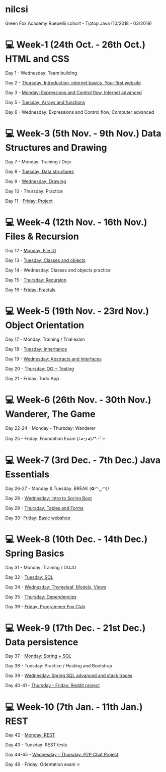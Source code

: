 # nilcsi
Green Fox Academy Ruepellii cohort - Tiptop Java (10/2018 - 03/2019)

<h1>💻 Week-1 (24th Oct. - 26th Oct.) HTML and CSS</h1>
<p>Day 1 - Wednesday: Team building</p>
<p>Day 2 - <a href="https://github.com/green-fox-academy/nilcsi/tree/master/week-01/day-1">Thursday: Introduction, internet basics, Your first website</a></p></p>
<p>Day 3 - <a href="Friday: GIT, CLI, Computer basics</p>

<h1>💻 Week-2 (29th Oct. - 31st Oct.) Programming Basics</h1>
<p>Day 4 - <a href="https://github.com/green-fox-academy/nilcsi/tree/master/week-02/day-1">Monday: Expressions and Control flow, Internet advanced</a></p>
<p>Day 5 - <a href="https://github.com/green-fox-academy/nilcsi/tree/master/week-02/day-2">Tuesday: Arrays and functions</a></p>
<p>Day 6 - Wednesday: Expressions and Control flow, Computer advanced</p>

<h1>💻 Week-3 (5th Nov. - 9th Nov.) Data Structures and Drawing</h1>
<p>Day 7 - Monday: Training / Dojo</p>
<p>Day 8 - <a href="https://github.com/green-fox-academy/nilcsi/tree/master/week-03/day-2">Tuesday: Data structures</a></p></p>
<p>Day 9 - <a href="https://github.com/green-fox-academy/nilcsi/tree/master/week-03/day-3/src">Wednesday: Drawing</a></p>
<p>Day 10 - Thursday: Practice</p>
<p>Day 11 - <a href="https://github.com/green-fox-academy/nilcsi/tree/master/week-03/day-5/src">Friday: Project</a></p>

<h1>💻 Week-4 (12th Nov. - 16th Nov.) Files & Recursion</h1>
<p>Day 12 - <a href="https://github.com/green-fox-academy/nilcsi/tree/master/week-04/day-1">Monday: File IO</a></p>
<p>Day 13 - <a href="https://github.com/green-fox-academy/nilcsi/tree/master/week-04/day-2">Tuesday: Classes and objects</a></p>
<p>Day 14 - Wednesday: Classes and objects practice</p>
<p>Day 15 - <a href="https://github.com/green-fox-academy/nilcsi/tree/master/week-04/day-4/src">Thursday: Recursion</a></p>
<p>Day 16 - <a href="https://github.com/green-fox-academy/nilcsi/tree/master/week-04/day-5/src">Friday: Fractals</a></p>

<h1>💻 Week-5 (19th Nov. - 23rd Nov.) Object Orientation</h1>
<p>Day 17 - Monday: Training / Trial exam</p>
<p>Day 18 - <a href="https://github.com/green-fox-academy/nilcsi/tree/master/week-05/day-2">Tuesday: Inheritance</a></p>
<p>Day 19 - <a href="https://github.com/green-fox-academy/nilcsi/tree/master/week-05/day-3">Wednesday: Abstracts and Interfaces</a></p>
<p>Day 20 - <a href="https://github.com/green-fox-academy/nilcsi/tree/master/week-05/day-4">Thursday: OO + Testing</a></p>
<p>Day 21 - Friday: Todo App</p>

<h1>💻 Week-6 (26th Nov. - 30th Nov.) Wanderer, The Game</h1>
<p>Day 22-24 - Monday - Thursday: Wanderer</p>
<p>Day 25 - Friday: Foundation Exam (ﾉ◕ヮ◕)ﾉ*:･ﾟ✧</p>

<h1>💻 Week-7 (3rd Dec. - 7th Dec.) Java Essentials</h1>
<p>Day 26-27 - Monday & Tuesday: BREAK (✿◠‿◠)/</p>
<p>Day 28 - <a href="https://github.com/green-fox-academy/nilcsi/tree/master/week-07/day-01/springstart">Wednesday: Intro to Spring Boot</a></p>
<p>Day 29 - <a href="https://github.com/green-fox-academy/nilcsi/tree/master/week-07/day-02">Thursday: Tables and Forms</a></p>
<p>Day 30- <a href="https://github.com/green-fox-academy/nilcsi/tree/master/week-07/day-03/webshop-project">Friday: Basic webshop</a></p>

<h1>💻 Week-8 (10th Dec. - 14th Dec.) Spring Basics</h1>
<p>Day 31 - Monday: Training / DOJO</p>
<p>Day 32 - <a href="https://github.com/green-fox-academy/nilcsi/tree/master/week-08/day-02">Tuesday: SQL</a></p>
<p>Day 34 - <a href="https://github.com/green-fox-academy/nilcsi/tree/master/week-08/day-03">Wednesday: Thymeleaf, Models, Views</a></p>
<p>Day 35 - <a href="https://github.com/green-fox-academy/nilcsi/tree/master/week-08/day-04">Thursday: Dependencies</a></p>
<p>Day 36 - <a href="https://github.com/green-fox-academy/nilcsi/tree/master/week-08/day-05/FoxClub">Friday: Programmer Fox Club</a></p>

<h1>💻 Week-9 (17th Dec. - 21st Dec.) Data persistence</h1>
<p>Day 37 - <a href="https://github.com/green-fox-academy/nilcsi/tree/master/week-09/day-01">Monday: Spring + SQL</a></p>
<p>Day 38 - Tuesday: Practice / Hosting and Bootstrap</p>
<p>Day 39 - <a href="https://github.com/green-fox-academy/nilcsi/tree/master/week-09/day-03/finder">Wednesday: Spring SQL advanced and stack traces</a></p>
<p>Day 40-41 - <a href="https://github.com/green-fox-academy/nilcsi/tree/master/week-09/day-04/reddit">Thursday - Friday: Reddit project</a></p>

<h1>💻 Week-10 (7th Jan. - 11th Jan.) REST</h1>
<p>Day 42 - <a href="https://github.com/green-fox-academy/nilcsi/tree/master/week-10/day-1">Monday: REST</a></p></p>
<p>Day 43 - Tuesday: REST tests</p>
<p>Day 44-45 - <a href="https://github.com/nilcsi/p2p-chat">Wednesday - Thursday: P2P Chat Project</a></p>
<p>Day 46 - Friday: Orientation exam 🔥</p>
